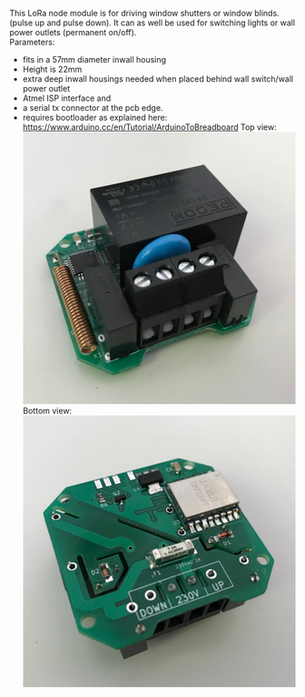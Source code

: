 This LoRa node module is for driving window shutters or window blinds. (pulse up and pulse down). It can as well be used for switching lights or wall power outlets (permanent on/off).<br>
Parameters:
- fits in a 57mm diameter inwall housing <br>
- Height is 22mm
- extra deep inwall housings needed when placed behind wall switch/wall power outlet
- Atmel ISP interface and 
- a serial tx connector at the pcb edge.<br>
- requires bootloader as explained here: https://www.arduino.cc/en/Tutorial/ArduinoToBreadboard
Top view:
![lt](https://github.com/tinytronix/homeautomation/blob/master/Photos/loraShutterModuleTop.JPG)
Bottom view:
![lt](https://github.com/tinytronix/homeautomation/blob/master/Photos/loraShutterModuleBottom.JPG)
